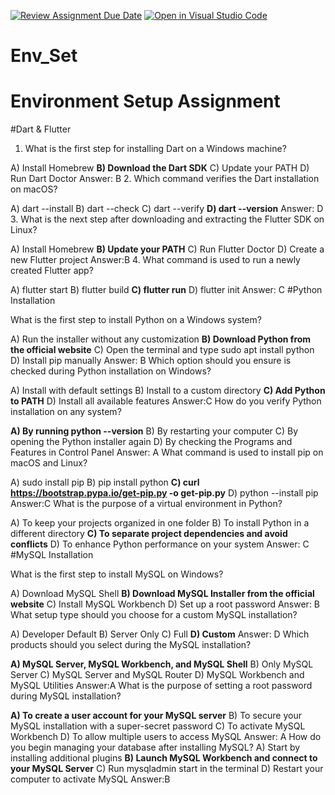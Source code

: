 [![Review Assignment Due Date](https://classroom.github.com/assets/deadline-readme-button-22041afd0340ce965d47ae6ef1cefeee28c7c493a6346c4f15d667ab976d596c.svg)](https://classroom.github.com/a/vnsr1XuU)
[![Open in Visual Studio Code](https://classroom.github.com/assets/open-in-vscode-2e0aaae1b6195c2367325f4f02e2d04e9abb55f0b24a779b69b11b9e10269abc.svg)](https://classroom.github.com/online_ide?assignment_repo_id=15634045&assignment_repo_type=AssignmentRepo)
# Env_Set

# Environment Setup Assignment

#Dart & Flutter

1. What is the first step for installing Dart on a Windows machine?

A) Install Homebrew
**B) Download the Dart SDK**
C) Update your PATH
D) Run Dart Doctor
Answer: B
2. Which command verifies the Dart installation on macOS?

A) dart --install
B) dart --check
C) dart --verify
**D) dart --version**
Answer: D
3. What is the next step after downloading and extracting the Flutter SDK on Linux?

A) Install Homebrew
**B) Update your PATH**
C) Run Flutter Doctor
D) Create a new Flutter project
Answer:B
4. What command is used to run a newly created Flutter app?

A) flutter start
B) flutter build
**C) flutter run**
D) flutter init
Answer: C
#Python Installation

What is the first step to install Python on a Windows system?

A) Run the installer without any customization
**B) Download Python from the official website**
C) Open the terminal and type sudo apt install python
D) Install pip manually
Answer: B
Which option should you ensure is checked during Python installation on Windows?

A) Install with default settings
B) Install to a custom directory
**C) Add Python to PATH**
D) Install all available features
Answer:C
How do you verify Python installation on any system?

**A) By running python --version**
B) By restarting your computer
C) By opening the Python installer again
D) By checking the Programs and Features in Control Panel
Answer: A
What command is used to install pip on macOS and Linux?

A) sudo install pip
B) pip install python
**C) curl https://bootstrap.pypa.io/get-pip.py -o get-pip.py**
D) python --install pip
Answer:C
What is the purpose of a virtual environment in Python?

A) To keep your projects organized in one folder
B) To install Python in a different directory
**C) To separate project dependencies and avoid conflicts**
D) To enhance Python performance on your system
Answer: C
#MySQL Installation

What is the first step to install MySQL on Windows?

A) Download MySQL Shell
**B) Download MySQL Installer from the official website**
C) Install MySQL Workbench
D) Set up a root password
Answer: B
What setup type should you choose for a custom MySQL installation?

A) Developer Default
B) Server Only
C) Full
**D) Custom**
Answer: D
Which products should you select during the MySQL installation?

**A) MySQL Server, MySQL Workbench, and MySQL Shell**
B) Only MySQL Server
C) MySQL Server and MySQL Router
D) MySQL Workbench and MySQL Utilities
Answer:A
What is the purpose of setting a root password during MySQL installation?

**A) To create a user account for your MySQL server**
B) To secure your MySQL installation with a super-secret password
C) To activate MySQL Workbench
D) To allow multiple users to access MySQL
Answer: A
How do you begin managing your database after installing MySQL?
A) Start by installing additional plugins
**B) Launch MySQL Workbench and connect to your MySQL Server**
C) Run mysqladmin start in the terminal
D) Restart your computer to activate MySQL
Answer:B
